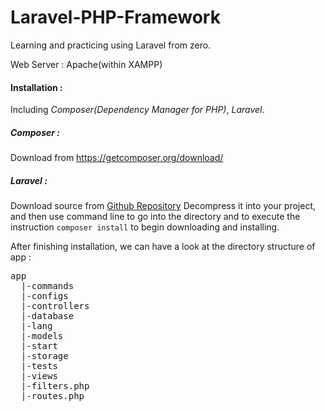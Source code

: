 Laravel-PHP-Framework
=====================

Learning and practicing using Laravel from zero.

Web Server : Apache(within XAMPP)

<h4>Installation : </h4>
Including <i>Composer(Dependency Manager for PHP)</i>, <i>Laravel</i>.

<h5>Composer : </h5>
Download from <a href="https://getcomposer.org/download/">https://getcomposer.org/download/</a>

<h5>Laravel : </h5>
Download source from <a href="https://github.com/laravel/laravel/archive/master.zip">Github Repository</a>
Decompress it into your project, 
and then use command line to go into the directory and to execute the instruction <code>composer install</code> to begin downloading and installing.

After finishing installation, we can have a look at the directory structure of app :
<pre>
app
  |-commands
  |-configs
  |-controllers
  |-database
  |-lang
  |-models
  |-start
  |-storage
  |-tests
  |-views
  |-filters.php
  |-routes.php
</pre>
